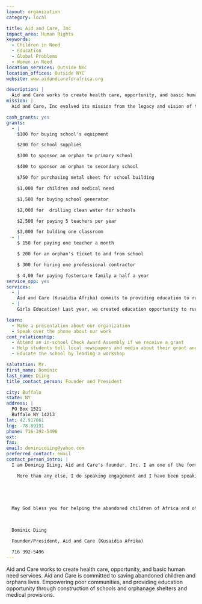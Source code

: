 ```yaml
---
layout: organization
category: local

title: Aid and Care, Inc
impact_area: Human Rights
keywords: 
  - Children in Need
  - Education
  - Global Problems
  - Women in Need
location_services: Outside NYC
location_offices: Outside NYC
website: www.aidandcareforafrica.org

description: |
  Aid and Care works to create health care, opportunity, and basic human need services. Aid and Care is committed to saving abandoned children and orphans lives. Empowering poor communities, and providing education opportunity through  construction of schools and orphanage shelters and medical  provisions.
mission: |
  Aid and Care, Inc evolved its mission from the legacy and vision of the " Lost Boys of Sudan" whose facts of their life history encourage a human needs compassion to the deed of giving and necessity for giving. It was founded with the premise that every person has the right to live and grow in a stable and healthy environment, in condition of happiness, with great care and love, understanding and security through access of basic human rights, education, health care, social changes, adequate shelter, food , clothing and all.

cash_grants: yes
grants: 
  - |
    $100 for buying school's equipment

    $200 for school supplies

    $300 to sponsor an orphan to primary school

    $400 to sponsor an orphan to secondary school

    $750 for purchasing metal sheet for school building

    $1,000 for children and medical need

    $1,500 for buying school generator

    $2,000 for  drilling clean water for schools

    $2,500 for paying 5 teachers per year

    $3,000 for bulding one classroom 
  - |
    $ 150 for paying one teacher a month

    $ 200 for an orphan's ticket to and from school

    $ 300 for hiring one professional contractor

    $ 4,00 for paying fostercare family a half a year
service_opp: yes
services: 
  - |
    Aid and Care (Kusaidia Afrika) commits to providing education to rural village children, medical support , and running orphanages. Aid and Care seeks for fund to support the existing schools and orphans continue their education.
  - |
    Girls Education! Last year, we created education opportunity to rural village girls in South Sudan. Over 90% of girls in South Sudan dont have access to education and they are being demoted by their parents. Through our project, we educate their parents first to understand the importance of education for their daughters and families.

learn: 
  - Make a presentation about our organization
  - Speak over the phone about our work
cont_relationship: 
  - Attend an in-school Check Award Assembly if we receive a grant
  - Help students tell local newspapers and media about their grant and/or project with us
  - Educate the school by leading a workshop

salutation: Mr.
first_name: Dominic
last_name: Diing
title_contact_person: Founder and President

city: Buffalo
state: NY
address: |
  PO Box 1521  
  Buffalo NY 14213
lat: 42.917061
lng: -78.89191
phone: 716-392-5496
ext: 
fax: 
email: dominicdiing@yahoo.com
preferred_contact: email
contact_person_intro: |
  I am Dominig Diing, Aid and Care's founder, Inc. I am one of the former lost boy of Sudan.  I founded this organization in 2006 and I have been dedicated my time to its success since its inception in that year. I do fundraising toward this organization and trip to Africa every year to see the work done where we help. I am currently academic coach at Buffalo Public Schools; providing academic support to the refugee populations in schools and community. 

    More than any else, I do speaking engagement and I have been speaking in churches, schools, clubs, and family gathering share my life story. I also share with people and organizations like Penny Harvest the good work we do through Aid and Care.  Recently we have changed Aid and Care name to Kusaidia Afrika. I am so blessed that I have very good friends who share the same vision as I am. I sincerely thanks Penny Harvest for the great support. Together we can change this world to a better world.

  

  

  May God bless you for helping the abandoned children of Africa and other world.

  

  Dominic Diing

  Founder/President, Aid and Care (Kusaidia Afrika)

  716 392-5496
---
```

Aid and Care works to create health care, opportunity, and basic human need services. Aid and Care is committed to saving abandoned children and orphans lives. Empowering poor communities, and providing education opportunity through  construction of schools and orphanage shelters and medical  provisions.